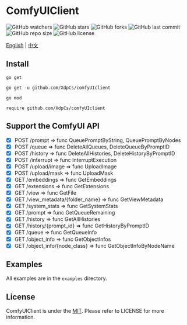 # ComfyUIClient

![GitHub watchers](https://img.shields.io/github/watchers/XdpCs/ComfyUI-Client?style=social)
![GitHub stars](https://img.shields.io/github/stars/XdpCs/ComfyUI-Client?style=social)
![GitHub forks](https://img.shields.io/github/forks/XdpCs/ComfyUI-Client?style=social)
![GitHub last commit](https://img.shields.io/github/last-commit/XdpCs/ComfyUI-Client?style=flat-square)
![GitHub repo size](https://img.shields.io/github/repo-size/XdpCs/ComfyUI-Client?style=flat-square)
![GitHub license](https://img.shields.io/github/license/XdpCs/ComfyUI-Client?style=flat-square)

[English](README.md) | [中文](README_zh.md)

## Install

`go get`

```shell
go get -u github.com/XdpCs/comfyUIclient
```

`go mod`

```shell
require github.com/XdpCs/comfyUIclient
```

## Support the ComfyUI API

- [x] POST /prompt => func QueuePromptByString, QueuePromptByNodes
- [x] POST /queue => func DeleteAllQueues, DeleteQueueByPromptID
- [x] POST /history => func DeleteAllHistories, DeleteHistoryByPromptID
- [x] POST /interrupt => func InterruptExecution
- [x] POST /upload/image => func UploadImage
- [x] POST /upload/mask => func UploadMask
- [X] GET /embeddings => func GetEmbeddings
- [X] GET /extensions => func GetExtensions
- [X] GET /view => func GetFile
- [X] GET /view_metadata/{folder_name} => func GetViewMetadata
- [X] GET /system_stats => func GetSystemStats
- [X] GET /prompt => func GetQueueRemaining
- [X] GET /history => func GetAllHistories
- [X] GET /history/{prompt_id} => func GetHistoryByPromptID
- [X] GET /queue => func GetQueueInfo
- [X] GET /object_info => func GetObjectInfos
- [X] GET /object_info/{node_class} => func GetObjectInfoByNodeName

## Examples

All examples are in the `examples` directory.

## License

ComfyUIClient is under the [MIT](LICENSE). Please refer to LICENSE for more information.

